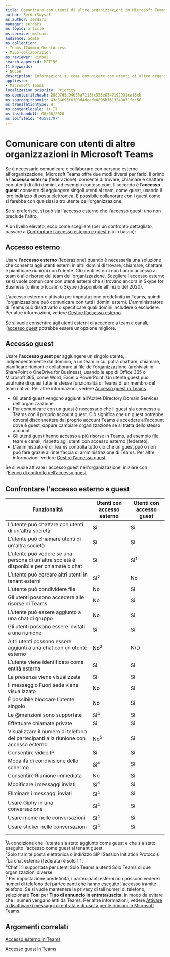 ```yaml
---
title: Comunicare con utenti di altre organizzazioni in Microsoft Teams
author: SerdarSoysal
ms.author: serdars
manager: serdars
ms.topic: article
ms.service: msteams
audience: admin
ms.collection:
- Teams_ITAdmin_GuestAccess
- M365-collaboration
ms.reviewer: vinbel
search.appverid: MET150
f1.keywords:
- NOCSH
description: Informazioni su come comunicare con utenti di altre organizzazioni in Microsoft Teams usando l'accesso esterno (federazione) e l'accesso guest.
appliesto:
- Microsoft Teams
localization_priority: Priority
ms.openlocfilehash: 28897d5d94d56a7113fc555e0547192931caf3eb
ms.sourcegitcommit: 43d66693f6f08d4dcade0095bf613240031fec56
ms.translationtype: HT
ms.contentlocale: it-IT
ms.lasthandoff: 08/06/2020
ms.locfileid: "46581797"
---
```

<a name="communicate-with-users-from-other-organizations-in-microsoft-teams"></a>Comunicare con utenti di altre organizzazioni in Microsoft Teams
======================================================

Se è necessario comunicare e collaborare con persone esterne all'organizzazione, Microsoft Teams offre due modi diversi per farlo. Il primo è l’**accesso esterno** (federazione): consente di trovare, chiamare e chattare con utenti di altri domini, ad esempio contoso.com. Il secondo è l’**accesso guest**: consente di aggiungere singoli utenti al team, come guest, usando il loro indirizzo di posta elettronica. È possibile collaborare con i guest come si farebbe con qualsiasi altro utente dell'organizzazione.

Se si preferisce, si può sia l'accesso esterno che l'accesso guest: uno non preclude l'altro.

A un livello elevato, ecco come scegliere (per un confronto dettagliato, passare a [Confrontare l’accesso esterno e guest](#compare-external-and-guest-access) più in basso):

## <a name="external-access"></a>Accesso esterno

Usare l’**accesso esterno** (federazione) quando è necessaria una soluzione che consenta agli utenti esterni in altri domini di trovare, chiamare, chattare e pianificare riunioni con l’utente. Gli utenti esterni non hanno accesso ai team o alle risorse del team dell'organizzazione. Scegliere l’accesso esterno se si vuole comunicare con utenti esterni che si trovano ancora in Skype for Business (online o locale) o Skype (disponibile all'inizio del 2020). 

L'accesso esterno è attivato per impostazione predefinita in Teams, quindi l'organizzazione può comunicare con tutti i domini esterni. L'amministratore di Teams può disattivarlo o specificare quali domini includere o escludere. Per altre informazioni, vedere [Gestire l’accesso esterno](manage-external-access.md). 

Se si vuole consentire agli utenti esterni di accedere a team e canali, l’[accesso guest](#guest-access) potrebbe essere un’opzione migliore. 


## <a name="guest-access"></a>Accesso guest

Usare l'**accesso guest** per aggiungere un singolo utente, indipendentemente dal dominio, a un team in cui potrà chattare, chiamare, pianificare riunioni e collaborare ai file dell'organizzazione (archiviati in SharePoint o OneDrive for Business), usando le app di Office 365 o Microsoft 365, come Word, Excel o PowerPoint. Un utente guest può usufruire di quasi tutte le stesse funzionalità di Teams di un membro del team nativo. Per altre informazioni, vedere [Accesso guest in Teams](guest-access.md).

- Gli utenti guest vengono aggiunti all'Active Directory Domain Services dell'organizzazione.
- Per comunicare con un guest è necessario che il guest sia connesso a Teams con il proprio account guest. Ciò significa che un guest potrebbe doversi disconnettere dal proprio account Teams e accedere all'account dove è guest, oppure cambiare organizzazione se si tratta dello stesso account.
- Gli utenti guest hanno accesso a più risorse in Teams, ad esempio file, team e canali, rispetto agli utenti con accesso esterno (federato).
- L'amministratore di Teams controlla tutto ciò che un guest può o non può fare grazie all'interfaccia di amministrazione di Teams. Per altre informazioni, vedere [Gestire l’accesso guest](manage-guests.md).

Se si vuole attivare l'accesso guest nell'organizzazione, iniziare con l'[Elenco di controllo dell’accesso guest](guest-access-checklist.md).


## <a name="compare-external-and-guest-access"></a>Confrontare l'accesso esterno e guest

| Funzionalità | Utenti con accesso esterno | Utenti con accesso guest |
|---------|-----------------------|--------------------|
| L’utente può chattare con utenti di un'altra società | Sì |Sì |
| L’utente può chiamare utenti di un'altra società | Sì | Sì |
| L’utente può vedere se una persona di un'altra società è disponibile per chiamate o chat | Sì | Sì<sup>1</sup> |
| L’utente può cercare altri utenti in tenant esterni | Sì<sup>2</sup> | No |
| L'utente può condividere file | No | Sì |
| Gli utenti possono accedere alle risorse di Teams | No | Sì |
| L’utente può essere aggiunto a una chat di gruppo | No | Sì |
| Gli utenti possono essere invitati a una riunione | Sì | Sì |
| Altri utenti possono essere aggiunti a una chat con un utente esterno | No<sup>3</sup> | N/D |
| L’utente viene identificato come entità esterna | Sì | Sì |
| La presenza viene visualizzata | Sì | Sì |
| Il messaggio Fuori sede viene visualizzato | No | Sì |
| È possibile bloccare l’utente singolo | No | Sì |
| Le @menzioni sono supportate | Sì<sup>4</sup> | Sì |
| Effettuare chiamate private | Sì | Sì |
| Visualizzare il numero di telefono dei partecipanti alla riunione con accesso esterno | No<sup>5</sup> | Sì |
| Consentire video IP | Sì | Sì |
| Modalità di condivisione dello schermo | Sì<sup>4</sup> | Sì |
| Consentire Riunione immediata | No | Sì |
| Modificare i messaggi inviati | Sì<sup>4</sup> | Sì |
| Eliminare i messaggi inviati | Sì<sup>4</sup> | Sì |
| Usare Giphy in una conversazione | Sì<sup>4</sup> | Sì |
| Usare meme nelle conversazioni | Sì<sup>4</sup> | Sì |
| Usare sticker nelle conversazioni | Sì<sup>4</sup> | Sì |
||||

<sup>1</sup>A condizione che l'utente sia stato aggiunto come guest e che sia stato eseguito l'accesso come guest al tenant guest.<br>
<sup>2</sup>Solo tramite posta elettronica o indirizzo SIP (Session Initiation Protocol).<br>
<sup>3</sup>La chat esterna (federata) è solo 1:1.<br>
<sup>4</sup>Chat 1:1 supportata per utenti Solo Teams a utenti Solo Teams di due organizzazioni diverse. <br>
<sup>5</sup> Per impostazione predefinita, i partecipanti esterni non possono vedere i numeri di telefono dei partecipanti che hanno eseguito l'accesso tramite telefono. Se si vuole mantenere la privacy di tali numeri di telefono, selezionare **Toni** per **Tipo di annuncio in entrata/uscita**, in modo da evitare che i numeri vengano letti da Teams. Per altre informazioni, vedere [Attivare o disattivare i messaggi di entrata e di uscita per le riunioni in Microsoft Teams](turn-on-or-off-entry-and-exit-announcements-for-meetings-in-teams.md).

## <a name="related-topics"></a>Argomenti correlati

[Accesso esterno in Teams](manage-external-access.md)

[Accesso guest in Teams](guest-access.md)

